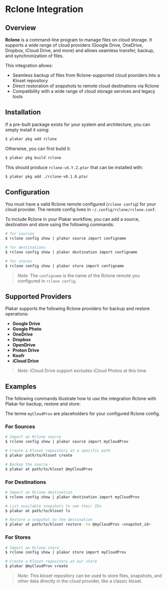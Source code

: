 # Rclone Integration

## Overview

**Rclone** is a command-line program to manage files on cloud storage. It supports a wide range of cloud providers (Google Drive, OneDrive, Dropbox, iCloud Drive, and more) and allows seamless transfer, backup, and synchronization of files.

This integration allows:

- Seamless backup of files from Rclone-supported cloud providers into a Kloset repository
- Direct restoration of snapshots to remote cloud destinations via Rclone
- Compatibility with a wide range of cloud storage services and legacy tools

## Installation

If a pre-built package exists for your system and architecture, you can simply install it using:

```sh
$ plakar pkg add rclone
```

Otherwise, you can first build it:

```sh
$ plakar pkg build rclone
```

This should produce `rclone-vX.Y.Z.ptar` that can be installed with:

```bash
$ plakar pkg add ./rclone-v0.1.0.ptar
```

## Configuration

You must have a valid Rclone remote configured (`rclone config`) for your cloud provider. The remote config lives in `~/.config/rclone/rclone.conf`.

To include Rclone in your Plakar workflow, you can add a source, destination and store using the following commands:

```bash
# for sources
$ rclone config show | plakar source import configname

# for destinations
$ rclone config show | plakar destination import configname

# for stores
$ rclone config show | plakar store import configname
```

> *Note:* The `configname` is the name of the Rclone remote you configured in `rclone config`.

## Supported Providers

Plakar supports the following Rclone providers for backup and restore operations:

- **Google Drive**
- **Google Photo**
- **OneDrive**
- **Dropbox**
- **OpenDrive**
- **Proton Drive**
- **Koofr**
- **iCloud Drive**

> *Note:* iCloud Drive support excludes iCloud Photos at this time.

## Examples

The following commands illustrate how to use the integration Rclone with Plakar for backup, restore and store:

The terme `myCloudProv` are placeholders for your configured Rclone config.

### For Sources

```bash
# Import an Rclone source
$ rclone config show | plakar source import myCloudProv

# Create a Kloset repository at a specific path
$ plakar path/to/kloset create

# Backup the source
$ plakar at path/to/kloset @myCloudProv
```

### For Destinations

```bash
# Import an Rclone destination
$ rclone config show | plakar destination import myCloudProv  

# List available snapshots to see their IDs
$ plakar at path/to/kloset ls

# Restore a snapshot to the destination
$ plakar at path/to/kloset restore -to @myCloudProv <snapshot_id>
```

### For Stores

```bash
# Import an Rclone store
$ rclone config show | plakar store import myCloudProv

# Create a Kloset repository at our store
$ plakar @myCloudProv create
```
>*Note:* This kloset repository can be used to store files, snapshots, and other data directly in the cloud provider, like a classic kloset.
